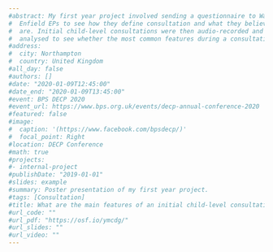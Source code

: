 ```yaml
---
#abstract: My first year project involved sending a questionnaire to Waltham Forest and 
#  Enfield EPs to see how they define consultation and what they believe the main features
#  are. Initial child-level consultations were then audio-recorded and thematically 
#  analysed to see whether the most common features during a consultation matched what EPs   say they value.
#address:
#  city: Northampton
#  country: United Kingdom
#all_day: false
#authors: []
#date: "2020-01-09T12:45:00"
#date_end: "2020-01-09T13:45:00"
#event: BPS DECP 2020
#event_url: https://www.bps.org.uk/events/decp-annual-conference-2020
#featured: false
#image:
#  caption: '(https://www.facebook.com/bpsdecp/)'
#  focal_point: Right
#location: DECP Conference
#math: true
#projects:
#- internal-project
#publishDate: "2019-01-01"
#slides: example
#summary: Poster presentation of my first year project.
#tags: [Consultation]
#title: What are the main features of an initial child-level consultation between an EP and a teacher?
#url_code: ""
#url_pdf: "https://osf.io/ymcdg/"
#url_slides: ""
#url_video: ""
---
```

